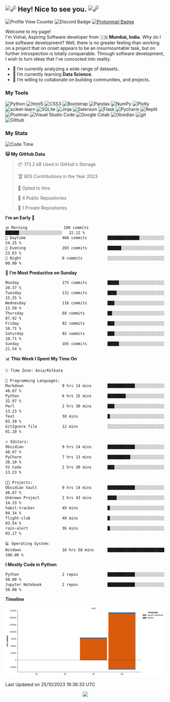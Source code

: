 <h2><picture>
  <source srcset="https://fonts.gstatic.com/s/e/notoemoji/latest/2604_fe0f/512.webp" type="image/webp"/>
  <img src="https://fonts.gstatic.com/s/e/notoemoji/latest/2604_fe0f/512.gif" alt="☄" width="32" height="32" />
</picture>Hey! Nice to see you.<picture>
  <source srcset="https://fonts.gstatic.com/s/e/notoemoji/latest/2604_fe0f/512.webp" type="image/webp" />
  <img src="https://fonts.gstatic.com/s/e/notoemoji/latest/2604_fe0f/512.gif" alt="☄" width="32" height="32" />
</picture></h2>

![Profile View Counter](https://komarev.com/ghpvc/?username=granduekoe&style=flat-square&color=blueviolet)
![Discord Badge](https://dcbadge.vercel.app/api/shield/1157897812491649074?style=flat-square&theme=discord-inverted)
[![Protonmail Badge](https://img.shields.io/badge/-mailme.Vishal@proton.me-8a90c7?style=flat-square&logo=Protonmail&logoColor=#505264&link=mailto:mailme.Vishal@proton.me)](mailto:mailme.Vishal@proton.me)

<p>
  Welcome to my page! </br> I'm Vishal, Aspiring Software developer from  🇮🇳<b> Mumbai, India.</b> Why do I love software development? Well, there is no greater feeling than working on a project that on onset appears to be an insurmountable task, but on further introspection is totally conquerable. Through software development, I wish to turn ideas that I've concocted into reality.
</p>

- 🔭 I’m currently analyzing a wide range of datasets.
- 🌱 I’m currently learning **Data Science**.
- 👯 I’m willing to collaborate on building communities, and projects.

### My Tools

<p>
  <img alt="Python" src="https://img.shields.io/badge/-Python-ffde57?style=flat-square&logo=python&logoColor=#4584b6" />
  <img alt="html5" src="https://img.shields.io/badge/-HTML5-e34f26?style=flat-square&logo=html5&logoColor=white" />
  <img alt="CSS3" src="https://img.shields.io/badge/-CSS3-264de4?style=flat-square&logo=css3&logoColor=white" />
  <img alt="Bootstrap" src="https://img.shields.io/badge/-Bootstrap-59287a?style=flat-square&logo=bootstrap&logoColor=white" />
  <img alt="Pandas" src="https://img.shields.io/badge/-Pandas-4848b6?style=flat-square&logo=pandas&logoColor=white" />
  <img alt="NumPy" src="https://img.shields.io/badge/-NumPy-7099f7?style=flat-square&logo=numpy&logoColor=4848b6" />
  <img alt="Plotly" src="https://img.shields.io/badge/-Plotly-000000?style=flat-square&logo=plotly&logoColor=white" />
  <img alt="sciket-learn" src="https://img.shields.io/badge/-scikit%20learn-EC471A?style=flat-square&logo=scikit-learn&logoColor=1E81FB" />
  <img alt="SQLite" src="https://img.shields.io/badge/-SQLite-7099f7?style=flat-square&logo=sqlite&logoColor=white" />
  <img alt="Jinja" src="https://img.shields.io/badge/-Jinja-3D0C11?style=flat-square&logo=jinja&logoColor=white" />
  <img alt="Selenium" src="https://img.shields.io/badge/Selenium-16FF00?style=flat-square&logo=selenium&logoColor=white" />
  <img alt="Flask" src="https://img.shields.io/badge/-Flask-08abaa?style=flat-square&logo=flask&logoColor=white" />
  <img alt="Pycharm" src="https://img.shields.io/badge/-Pycharm-ffe873?style=flat-square&logo=pycharm&logoColor=black" />
  <img alt="Replit" src="https://img.shields.io/badge/-Replit-CD5C08?style=flat-square&logo=replit&logoColor=white" />
  <img alt="Postman" src="https://img.shields.io/badge/-Postman-fb7505?style=flat-square&logo=postman&logoColor=white" />
  <img alt="Visual Studio Code" src="https://img.shields.io/badge/-Visual%20Studio%20Code-0078d7?style=flat-square&logo=visualstudiocode&logoColor=white" />
  <img alt="Google Colab" src="https://img.shields.io/badge/Google%20Colab-ed750a?style=flat-square&logo=googlecolab&logoColor=white" />
  <img alt="Obsidian" src="https://img.shields.io/badge/Obsidian-7E1DFB?style=flat-square&logo=obsidian&logoColor=white" />
  <img alt="git" src="https://img.shields.io/badge/-Git-f34f29?style=flat-square&logo=git&logoColor=white" />
  <img alt="Github" src="https://img.shields.io/badge/-Github-14232c?style=flat-square&logo=github&logoColor=white" />
</p>

### My Stats

<!--START_SECTION:waka-->
![Code Time](http://img.shields.io/badge/Code%20Time-25%20hrs%208%20mins-blue)

**🐱 My GitHub Data** 

> 📦 173.2 kB Used in GitHub's Storage 
 > 
> 🏆 805 Contributions in the Year 2023
 > 
> 💼 Opted to Hire
 > 
> 📜 4 Public Repositories 
 > 
> 🔑 1 Private Repositories 
 > 
**I'm an Early 🐤** 

```text
🌞 Morning                190 commits         ██████░░░░░░░░░░░░░░░░░░░   22.12 % 
🌆 Daytime                466 commits         ██████████████░░░░░░░░░░░   54.25 % 
🌃 Evening                203 commits         ██████░░░░░░░░░░░░░░░░░░░   23.63 % 
🌙 Night                  0 commits           ░░░░░░░░░░░░░░░░░░░░░░░░░   00.00 % 
```
📅 **I'm Most Productive on Sunday** 

```text
Monday                   175 commits         █████░░░░░░░░░░░░░░░░░░░░   20.37 % 
Tuesday                  131 commits         ████░░░░░░░░░░░░░░░░░░░░░   15.25 % 
Wednesday                116 commits         ███░░░░░░░░░░░░░░░░░░░░░░   13.50 % 
Thursday                 68 commits          ██░░░░░░░░░░░░░░░░░░░░░░░   07.92 % 
Friday                   92 commits          ███░░░░░░░░░░░░░░░░░░░░░░   10.71 % 
Saturday                 92 commits          ███░░░░░░░░░░░░░░░░░░░░░░   10.71 % 
Sunday                   185 commits         █████░░░░░░░░░░░░░░░░░░░░   21.54 % 
```


📊 **This Week I Spent My Time On** 

```text
🕑︎ Time Zone: Asia/Kolkata

💬 Programming Languages: 
Markdown                 9 hrs 14 mins       ████████████░░░░░░░░░░░░░   48.67 % 
Python                   6 hrs 15 mins       ████████░░░░░░░░░░░░░░░░░   32.97 % 
Perl                     2 hrs 30 mins       ███░░░░░░░░░░░░░░░░░░░░░░   13.23 % 
Text                     38 mins             █░░░░░░░░░░░░░░░░░░░░░░░░   03.39 % 
GitIgnore file           12 mins             ░░░░░░░░░░░░░░░░░░░░░░░░░   01.10 % 

🔥 Editors: 
Obsidian                 9 hrs 14 mins       ████████████░░░░░░░░░░░░░   48.67 % 
PyCharm                  7 hrs 13 mins       ██████████░░░░░░░░░░░░░░░   38.10 % 
VS Code                  2 hrs 30 mins       ███░░░░░░░░░░░░░░░░░░░░░░   13.23 % 

🐱‍💻 Projects: 
Obsidian Vault           9 hrs 14 mins       ████████████░░░░░░░░░░░░░   48.67 % 
Unknown Project          2 hrs 43 mins       ████░░░░░░░░░░░░░░░░░░░░░   14.33 % 
habit-tracker            49 mins             █░░░░░░░░░░░░░░░░░░░░░░░░   04.34 % 
flight-club              40 mins             █░░░░░░░░░░░░░░░░░░░░░░░░   03.54 % 
rain-alert               36 mins             █░░░░░░░░░░░░░░░░░░░░░░░░   03.17 % 

💻 Operating System: 
Windows                  18 hrs 58 mins      █████████████████████████   100.00 % 
```

**I Mostly Code in Python** 

```text
Python                   2 repos             ████████████░░░░░░░░░░░░░   50.00 % 
Jupyter Notebook         2 repos             ████████████░░░░░░░░░░░░░   50.00 % 
```



**Timeline**

![Lines of Code chart](https://raw.githubusercontent.com/grandeurkoe/grandeurkoe/main/assets/bar_graph.png)


 Last Updated on 25/10/2023 18:36:33 UTC
<!--END_SECTION:waka-->

<p align="center">
  <img src="https://capsule-render.vercel.app/api?type=waving&color=gradient&height=60&section=footer"/>
</p>
